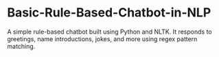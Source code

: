 # Basic-Rule-Based-Chatbot-in-NLP
A simple rule-based chatbot built using Python and NLTK. It responds to greetings, name introductions, jokes, and more using regex pattern matching. 
